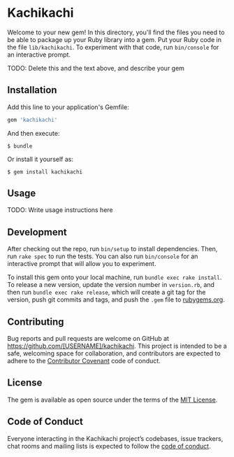 # Kachikachi

Welcome to your new gem! In this directory, you'll find the files you need to be able to package up your Ruby library into a gem. Put your Ruby code in the file `lib/kachikachi`. To experiment with that code, run `bin/console` for an interactive prompt.

TODO: Delete this and the text above, and describe your gem

## Installation

Add this line to your application's Gemfile:

```ruby
gem 'kachikachi'
```

And then execute:

    $ bundle

Or install it yourself as:

    $ gem install kachikachi

## Usage

TODO: Write usage instructions here

## Development

After checking out the repo, run `bin/setup` to install dependencies. Then, run `rake spec` to run the tests. You can also run `bin/console` for an interactive prompt that will allow you to experiment.

To install this gem onto your local machine, run `bundle exec rake install`. To release a new version, update the version number in `version.rb`, and then run `bundle exec rake release`, which will create a git tag for the version, push git commits and tags, and push the `.gem` file to [rubygems.org](https://rubygems.org).

## Contributing

Bug reports and pull requests are welcome on GitHub at https://github.com/[USERNAME]/kachikachi. This project is intended to be a safe, welcoming space for collaboration, and contributors are expected to adhere to the [Contributor Covenant](http://contributor-covenant.org) code of conduct.

## License

The gem is available as open source under the terms of the [MIT License](https://opensource.org/licenses/MIT).

## Code of Conduct

Everyone interacting in the Kachikachi project’s codebases, issue trackers, chat rooms and mailing lists is expected to follow the [code of conduct](https://github.com/[USERNAME]/kachikachi/blob/master/CODE_OF_CONDUCT.md).

